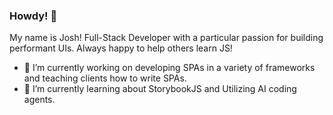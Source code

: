 ### Howdy! 👋

My name is Josh! Full-Stack Developer with a particular passion for building performant UIs. Always happy to help others learn JS!

- 🔭 I’m currently working on developing SPAs in a variety of frameworks and teaching clients how to write SPAs.
- 🌱 I’m currently learning about StorybookJS and Utilizing AI coding agents.

<!--
**JDoro/jdoro** is a ✨ _special_ ✨ repository because its `README.md` (this file) appears on your GitHub profile.

Here are some ideas to get you started:

- 🔭 I’m currently working on ...
- 🌱 I’m currently learning ...
- 👯 I’m looking to collaborate on ...
- 🤔 I’m looking for help with ...
- 💬 Ask me about ...
- 📫 How to reach me: ...
- 😄 Pronouns: ...
- ⚡ Fun fact: ...
-->
